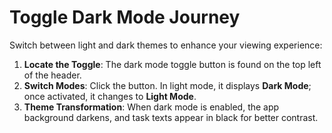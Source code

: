 # Toggle Dark Mode Journey

Switch between light and dark themes to enhance your viewing experience:

1. **Locate the Toggle**: The dark mode toggle button is found on the top left of the header.
2. **Switch Modes**: Click the button. In light mode, it displays **Dark Mode**; once activated, it changes to **Light Mode**.
3. **Theme Transformation**: When dark mode is enabled, the app background darkens, and task texts appear in black for better contrast.
